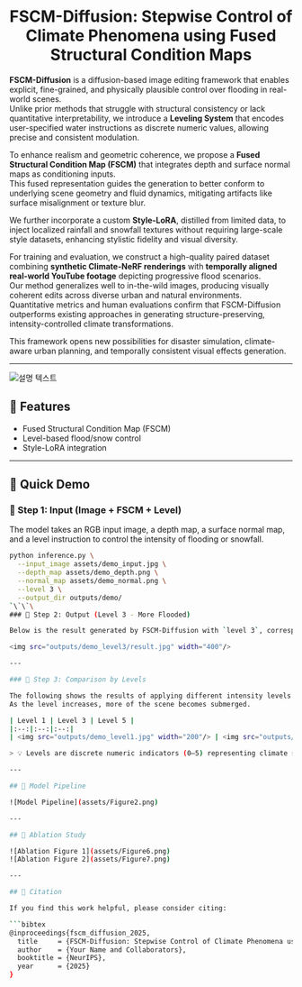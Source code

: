 <h1 align="center">FSCM-Diffusion: Stepwise Control of Climate Phenomena using Fused Structural Condition Maps</h1>

**FSCM-Diffusion** is a diffusion-based image editing framework that enables explicit, fine-grained, and physically plausible control over flooding in real-world scenes.  
Unlike prior methods that struggle with structural consistency or lack quantitative interpretability, we introduce a **Leveling System** that encodes user-specified water instructions as discrete numeric values, allowing precise and consistent modulation.

To enhance realism and geometric coherence, we propose a **Fused Structural Condition Map (FSCM)** that integrates depth and surface normal maps as conditioning inputs.  
This fused representation guides the generation to better conform to underlying scene geometry and fluid dynamics, mitigating artifacts like surface misalignment or texture blur.

We further incorporate a custom **Style-LoRA**, distilled from limited data, to inject localized rainfall and snowfall textures without requiring large-scale style datasets, enhancing stylistic fidelity and visual diversity.

For training and evaluation, we construct a high-quality paired dataset combining **synthetic Climate-NeRF renderings** with **temporally aligned real-world YouTube footage** depicting progressive flood scenarios.  
Our method generalizes well to in-the-wild images, producing visually coherent edits across diverse urban and natural environments.  
Quantitative metrics and human evaluations confirm that FSCM-Diffusion outperforms existing approaches in generating structure-preserving, intensity-controlled climate transformations.

This framework opens new possibilities for disaster simulation, climate-aware urban planning, and temporally consistent visual effects generation.

---

![설명 텍스트](assets/Figure1.png)

## 🌟 Features
- Fused Structural Condition Map (FSCM)
- Level-based flood/snow control
- Style-LoRA integration

---

## 🚀 Quick Demo

### 🔹 Step 1: Input (Image + FSCM + Level)

The model takes an RGB input image, a depth map, a surface normal map, and a level instruction to control the intensity of flooding or snowfall.

```bash
python inference.py \
  --input_image assets/demo_input.jpg \
  --depth_map assets/demo_depth.png \
  --normal_map assets/demo_normal.png \
  --level 3 \
  --output_dir outputs/demo/
`\`\`\
### 🔹 Step 2: Output (Level 3 - More Flooded)

Below is the result generated by FSCM-Diffusion with `level 3`, corresponding to a moderate increase in flooding intensity.

<img src="outputs/demo_level3/result.jpg" width="400"/>

---

### 🔹 Step 3: Comparison by Levels

The following shows the results of applying different intensity levels from 1 to 5.  
As the level increases, more of the scene becomes submerged.

| Level 1 | Level 3 | Level 5 |
|:--:|:--:|:--:|
| <img src="outputs/demo_level1.jpg" width="200"/> | <img src="outputs/demo_level3.jpg" width="200"/> | <img src="outputs/demo_level5.jpg" width="200"/> |

> 💡 Levels are discrete numeric indicators (0–5) representing climate severity.

---

## 📁 Model Pipeline

![Model Pipeline](assets/Figure2.png)

---

## 📁 Ablation Study

![Ablation Figure 1](assets/Figure6.png)  
![Ablation Figure 2](assets/Figure7.png)

---

## 📄 Citation

If you find this work helpful, please consider citing:

```bibtex
@inproceedings{fscm_diffusion_2025,
  title     = {FSCM-Diffusion: Stepwise Control of Climate Phenomena using Fused Structural Condition Maps},
  author    = {Your Name and Collaborators},
  booktitle = {NeurIPS},
  year      = {2025}
}
